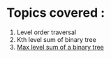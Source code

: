 # Topics covered :

1. Level order traversal</h2>
2. Kth level sum of binary tree</h2>
3. [Max level sum of a binary tree](https://leetcode.com/problems/maximum-level-sum-of-a-binary-tree/)
